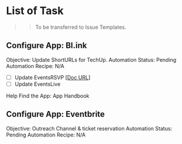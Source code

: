 
# List of Task
>> To be transferred to Issue Templates.

## Configure App: Bl.ink
Objective: Update ShortURLs for TechUp.
Automation Status: Pending
Automation Recipe: N/A

 - [ ] Update EventsRSVP
 [[Doc URL](https://DOC.org)]
 - [ ] Update EventsLive

Help
Find the App:
App Handbook


## Configure App: Eventbrite
Objective: Outreach Channel & ticket reservation
Automation Status: Pending
Automation Recipe: N/A







<!--stackedit_data:
eyJoaXN0b3J5IjpbMTU5NTcwNTkyMF19
-->